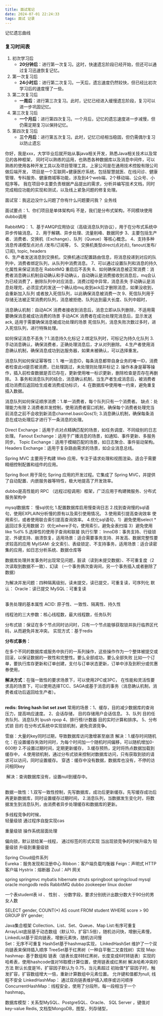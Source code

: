 ```yaml
---
title: 面试笔记
date: 2024-07-01 22:24:33
tags: 面试 记录
---
```




记忆遗忘曲线

### 复习时间表

1. 初次学习后
   - **20分钟后**：进行第一次复习。这时，快速遗忘阶段已经开始，但还可以通过复习迅速恢复记忆。
2. 第一次复习后
   - **24小时后**：进行第二次复习。一天后，遗忘速度仍然较快，但已经比初次学习后的速度慢了一些。
3. 第二次复习后
   - **一周后**：进行第三次复习。此时，记忆已经进入缓慢遗忘阶段，复习可以进一步巩固记忆。
4. 第三次复习后
   - **一个月后**：进行第四次复习。一个月后，记忆的遗忘速度进一步减慢，但仍需定期复习以保持记忆。
5. 第四次复习后
   - **三个月后**：进行第五次复习。此时，记忆已经相当稳固，但仍需偶尔复习以防止遗忘



你好，我是xxx，大学毕业后就开始从事java相关开发，熟悉Java相关技术以及常见的各种框架，
同时可以熟练的运用，也熟悉各种数据库以及消息中间件，可以熟练的使用各种开发工具以及项目管理工具，上家公司是在通用技术控股有限公司做后端开发，
项目是一个互联网+健康医疗系统，包括智慧就医、在线问诊、健康管理、专科服务、健康商城等功能，涉及到4个web端、2个移动端、公众号、小程序等。
我在项目中主要负责根据产品提出的需求，分析并编写技术文档，同时完成相应功能的实现和测试，以及线上紧急问题的修复处理。

面试官：我这边没什么问题了你有什么问题要问我？ 业务线

面试要点：1、你们项目是单体架构吗 不是，我们是分布式架构，不同模块使用dubbo调用		

RabbitMQ：
	1、基于AMQP应用协议（高级消息队列协议），用于在分布式系统中异步传输消息。
	2、用于解耦、异步处理、流量削峰、数据同步
	3、主要包括生产者、消费者、交换机（Exchange）、队列（Queue）等核心概念。
	4、支持多种消息传递模型点对点   /发布/订阅等，
	5、交换机类型direct(点对点), fanout(发布/订阅), topic, headers  
	6、生产者发送消息到交换机，交换机通过配置路由信息，将消息投递到对应的队列中，消费者绑定队列，从队列中消费消息。
	7、可以通过设置队列和消息的持久化属性来保证消息在 RabbitMQ 重启后不丢失
	8、如何确保消息被正常消费：消费者消息确认机制自动确认和手动确认，自动确认是消费接收到消息后，mq会认为已经消费了，删除队列中对应消息，消费过程中异常，消息丢失
																	 手动确认是消息处理完，必须显式的发送一个确认给mq,收到ack后才删除消息，如果没收到，会重新加入队列																 或者放入死信队列，以此确保消息被消费一次
	9、死信队列用于存储无法被正常消费的队列，消息被拒绝、队列达到最大长度、队列中超时，

消息确认机制：自动ACK 消费者接收到消息后，消息立即从队列删除，不适用需要确保消息被成功消费的场景
			  手动ACK 消费者在成功处理完消息后，显示发送ack,   适用于需要确保消息被成功处理的场景
			 死信队列，消息失败次数过多时，进入死信队列，进行特殊处理。

如何保证消息不丢失？1.消息持久化标记
					2.绑定队列时，可标记为持久化队列
					3.手动消息确认，确保消费者，正确处理消息后，才从对列删除。
					4.生产者使用消息确认机制，确保消息成功到达服务器，如果未被确认，可以选择重发。
					
消息队列如何保证幂等性：1. 唯一消息ID，每条消息都带自身业务的唯一ID，消费者检查此id是否被消费，已处理跳过，未处理则处理并标记
						2. 操作本身是幂等操作，插入前检查数据是否已存在，更新使用唯一标识更新，删除检查是否存在再删除。
						3. 事务和消息队列的结合，消息确认机制，当生产者生成消息后，被消费者成功消费后返回给生成者消费成功标识，
						4. 在数据库中使用唯一约束，避免重复插入数据。
						
消息队列如何保证顺序消费：1.单一消费者，每个队列只有一个消费者。 缺点：处理能力有限
						  2.消费者并发控制，使用消费者窗口机制，确保每个消费者处理完当前消息之前不会收到新消息channel.basicQos(1);
						  3.消息确认机制，确保每条消息在成功处理后才进行下一条消息的处理。
					
Direct Exchange：适用于点对点精确匹配的场景，如任务调度、不同级别的日志处理。
Fanout Exchange：适用于广播消息的场景，如通知、事件更新、多服务同步。
Topic Exchange：适用于模糊匹配的场景，如日志聚合、事件驱动架构。
Headers Exchange：适用于复杂路由需求的场景，如企业消息总线。	 
		 		 
Spring MVC 主要用于构建 Web 应用，专注于请求处理和视图渲染。适合于需要精细控制配置和组件的应用。

Spring Boot  用于简化 Spring 应用的开发过程。它集成了 Spring MVC，并提供了自动配置、内嵌服务器等特性，极大地提高了开发效率。	
			
dubbo是高性能的 RPC （远程过程调用）框架，广泛应用于构建微服务、分布式服务架构中




mysql数据库：
			慢sql优化
					1.配置数据库启用慢查询日志
					2.找到查询慢的sql语句，使用EXPLAIN分析慢的原有以及索引使用情况。
					3.使用索引提高查询效率 使用索引，或者使用联合索引提高查询效率。
					4.优化sql语句，1）避免使用select * 返回过多无用数据
								   2）优化where子句，使用索引，避免全表扫描
									3）避免使用 like %d%
					5.选择性的使用子查询和联接
执行引擎：
		InnoDB：事务支持、行级锁定、外键支持、崩溃恢复，适用场景：适合需要事务支持、并发高、数据完整性要求较高的应用
		MyISAM: 全文索引、表级锁定、不支持事务，适用场景：适合读密集的应用，如日志分析系统、数据仓库等 
			

数据库处理并发事务时出现常见问题，脏读（读到未提交数据）、不可重复度（2次读取到数据不一致）、幻读 （一个事务俩次查询间，另一个事务插入或者删除了数据）
		

为解决并发问题：四种隔离级别，读未提交，读已提交，可重复读，可序列化
		默认： Oracle：读已提交   MySQL：可重复读


​				
事务处理的基本属性 ACID: 原子性、一致性、隔离性、持久性			
			
线程池的三大参数：核心线程数，最大线程数，任务队列

分布式锁：保证在多个节点同时访问时，只有一个节点能够获取锁并执行临界区代码，从而避免并发冲突。
		实现方式：基于redis

**分布式事务：**

在多个不同的数据库或服务中执行的一系列操作，这些操作作为一个整体被提交或回滚，以保证数据的一致性和完整性。要么全部成功，要么全部失败
	比如一个订单，要执行库存更新和订单创建，支付与订单状态更新，订单中涉及到积分或优惠券使用，

**解决方式**：在强一致性的要求场景下，可以使用2PC或3PC，			  在性能和灵活性要求高的场景下，可以使用选择TCC、SAGA或基于消息的事务（消息确认机制，消费者成功后返回给生产者）。		

​				
**redis:   String  hash    list  set  zset**
	常用的场景：1、缓存，目的减少数据库的查询压力，提高响应速度。
				2、会话存储， 目的存储用户会话信息。
				3、队列   目的任务队列、消息队列   lpush rpop
				4、排行榜/计数器 目的实时计算和排序。
				5、分布式锁  目的 在分布式系统中实现锁机制，避免资源竞争。
				
雪崩：大量的key同时过期，导致数据库访问激增甚至崩溃
	解决：1.缓存时间随机化：在设置缓存失效时间时，为每个时间加一个随机时间偏移，可以随机增加0-600秒
		  2.不设置过期时间，定期更新缓存，
		  3.缓存预热，定时将热点数据加载到缓存中，
		  4.使用锁机制，通过分布式锁来控制对数据库访问，只有获取到锁的请求可以访问，同时设置缓存。
穿透：缓存中没有数据，数据库也没有，不停的访问相同key

​	解决：查询数据库没有，设置null到缓存中。

​				
数据一致性：1.双写一致性控制，先写数据库，成功后更新缓存。先写缓存成功后再更新数据库，同时设置缓存过期时间，
			2.消息队列，当数据发生变化时，将数据发生到消息队列，由消费者异步处理缓存和数据库的更新。
			

多线程竞争的时候，				
轻量级锁  通过程序自旋实现cas

重量级锁  操作系统层面处理

偏向锁，默认锁给某一线程， 通过标签的形式实现
		当出现锁竞争的时候升级为 轻量级锁 升级到重量级锁
		
Spring Cloud组件系列		
	Eureka：服务发现和注册中心
	Ribbon：客户端负载均衡器
	Feign：声明式 HTTP 客户端
	Hystrix：熔断器
	Zuul：API 网关
	
spring   springmvc   mybatis   hibernate  struts  springboot  springcloud   mysql   
oracle  mongodb  redis  RabbitMQ  dubbo  zookeeper  linux  docker 


一个表student表  id 、  性别 、  分数字段，要求分别统计出数分数大于90分的男女人数

SELECT  gender,  COUNT(*) AS count  FROM  student  WHERE   score > 90   GROUP BY   gender;


Java集合框架 Collection、List、Set、Queue、Map
			List:有序可重复   
				ArrayList底层基于动态数组（默认10，扩容1.5倍），随机访问快，增删元素慢， 
				LinkedList基于双向链表，增删元素快，随机访问慢      
			Set：无序不可重复
				HashSet基于hashmap实现，
				LinkedHashSet 维护了一个双向链表来保持插入顺序
				TreeSet基于红黑树（一种自平衡二叉查找树）实现
			Map:
				hashmap: 基于数组和 链表（链表长度8转红黑树，长度变成6时转链表）实现的哈希表，使用hashcode值对16取模计算位置，使用链表或红黑树 解决哈希冲突的方法
						默认长度是16，扩容因子默认为 0.75，当元素超过 初始值*扩容因子时，触发扩容，扩容数组增大一倍，重新计算数组中元素位置。
						允许键和值都为null,
						线程不安全
				LinkedHashMap： 通过双向链表维护插入顺序或访问顺序
				ConcurrentHashMap：线程安全，使用了分段所，每一段相当于一个hashmap。			


数据库模型：关系型MySQL、PostgreSQL、Oracle、 SQL Server ，键值对key-value Redis,
			文档型MongoDB，图型，列存储型，



